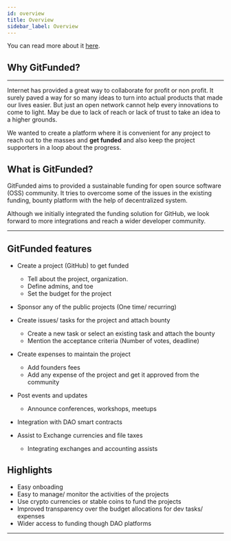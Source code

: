 ```yaml
---
id: overview
title: Overview
sidebar_label: Overview
---
```


You can read more about it [here](https://github.com/gitfunded/gitfunded-web).

## Why GitFunded?

---
Internet has provided a great way to collaborate for profit or non profit. It surely paved a way
for so many ideas to turn into actual products that made our lives easier. But just an open network cannot help every innovations to come to light.
May be due to lack of reach or lack of trust to take an idea to a higher grounds. 

We wanted to create a platform where it is convenient for
any project to reach out to the masses and **get funded** and also keep the project supporters in a loop about the progress.

## What is GitFunded?

GitFunded aims to provided a sustainable funding for open source software (OSS)
community. It tries to overcome some of the issues in the existing funding, bounty platform with the help of decentralized system.

Although we initially integrated the funding solution for GitHub, we look forward to more integrations and reach a wider
developer community.

---

## GitFunded features

* Create a project (GitHub) to get funded
    * Tell about the project, organization.
    * Define admins, and toe
    * Set the budget for the project

* Sponsor any of the public projects (One time/ recurring)
* Create issues/ tasks for the project and attach bounty
    * Create a new task or select an existing task and attach the bounty
    *  Mention the acceptance criteria (Number of votes, deadline)

* Create expenses to maintain the project
    * Add founders fees
    * Add any expense of the project and get it approved from the community
    
* Post events and updates
    * Announce conferences, workshops, meetups
    
* Integration with DAO smart contracts
    
* Assist to Exchange currencies and file taxes
    * Integrating exchanges and accounting assists

## Highlights

* Easy onboading
* Easy to manage/ monitor the activities of the projects
* Use crypto currencies or stable coins to fund the projects
* Improved transparency over the budget allocations for dev tasks/ expenses
* Wider access to funding though DAO platforms

---
